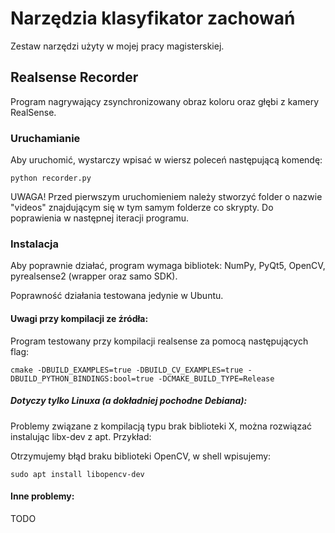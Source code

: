 # Narzędzia klasyfikator zachowań
Zestaw narzędzi użyty w mojej pracy magisterskiej.

## Realsense Recorder
Program nagrywający zsynchronizowany obraz koloru oraz głębi z kamery RealSense.

### Uruchamianie
Aby uruchomić, wystarczy wpisać w wiersz poleceń następującą komendę:
```
python recorder.py
```
UWAGA! Przed pierwszym uruchomieniem należy stworzyć folder o nazwie "videos" znajdującym się w tym samym folderze co skrypty. Do poprawienia w następnej iteracji programu.

### Instalacja
Aby poprawnie działać, program wymaga bibliotek: NumPy, PyQt5, OpenCV, pyrealsense2 (wrapper oraz samo SDK).

Poprawność działania testowana jedynie w Ubuntu.

#### Uwagi przy kompilacji ze źródła:

Program testowany przy kompilacji realsense za pomocą następujących flag:

```
cmake -DBUILD_EXAMPLES=true -DBUILD_CV_EXAMPLES=true -DBUILD_PYTHON_BINDINGS:bool=true -DCMAKE_BUILD_TYPE=Release
```

##### Dotyczy tylko Linuxa (a dokładniej pochodne Debiana):
Problemy związane z kompilacją typu brak biblioteki X, można rozwiązać instalując libx-dev z apt. Przykład:

Otrzymujemy błąd braku biblioteki OpenCV, w shell wpisujemy:

```
sudo apt install libopencv-dev
```

#### Inne problemy:

TODO
